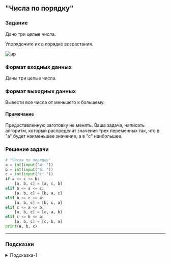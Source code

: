 ## "Числа по порядку"

### Задание

Дано три целые числа. 

Упорядочите их в порядке возрастания.

![up](img/up.png)

### Формат входных данных

Даны три целые числа.

### Формат выходных данных

Вывести все числа от меньшего к большему.

#### Примечание

Предоставленную заготовку не менять. Ваша задача, написать алгоритм, который распределит значения трех переменных так, что в "a" будет наименьшее значение, а в "c" наибольшее.

### Решение задачи

```python
# "Числа по порядку"
a = int(input("a: "))
b = int(input("b: "))
c = int(input("c: "))
if a <= c <= b:
    [a, b, c] = [a, c, b]
elif b <= a <= c:
    [a, b, c] = [b, a, c]
elif b <= c <= a:
    [a, b, c] = [b, c, a]
elif c <= a <= b:
    [a, b, c] = [c, a, b]
elif c <= b <= a:
    [a, b, c] = [c, b, a]
print(a, b, c)

```

---

### Подсказки

<details>
<summary>Подсказка-1</summary>
Вспомните про задачу "поменять значения переменных местами".
</details>
